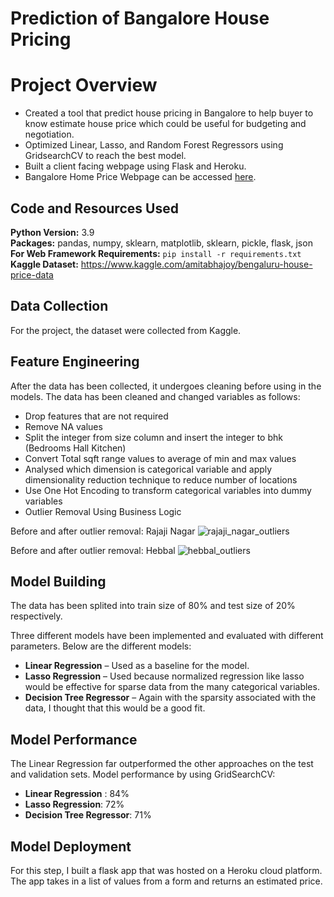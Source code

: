 # Prediction of Bangalore House Pricing
# Project Overview 
* Created a tool that predict house pricing in Bangalore to help buyer to know estimate house price which could be useful for budgeting and negotiation.
* Optimized Linear, Lasso, and Random Forest Regressors using GridsearchCV to reach the best model. 
* Built a client facing webpage using Flask and Heroku.
* Bangalore Home Price Webpage can be accessed [here](https://bangalorehomeprices.herokuapp.com/).

## Code and Resources Used 
**Python Version:** 3.9  
**Packages:** pandas, numpy, sklearn, matplotlib, sklearn, pickle, flask, json  
**For Web Framework Requirements:**  ```pip install -r requirements.txt```  
**Kaggle Dataset:** https://www.kaggle.com/amitabhajoy/bengaluru-house-price-data

## Data Collection
For the project, the dataset were collected from Kaggle.

## Feature Engineering
After the data has been collected, it undergoes cleaning before using in the models. The data has been cleaned and changed variables as follows:

*	Drop features that are not required
*	Remove NA values
*	Split the integer from size column and insert the integer to bhk (Bedrooms Hall Kitchen)
*	Convert Total sqft range values to average of min and max values
*	Analysed which dimension is categorical variable and apply dimensionality reduction technique to reduce number of locations
* Use One Hot Encoding to transform categorical variables into dummy variables
*	Outlier Removal Using Business Logic

Before and after outlier removal: Rajaji Nagar
![rajaji_nagar_outliers](https://user-images.githubusercontent.com/72549846/130307010-a977797b-ced5-496a-8876-a3ad5eb45598.png)

Before and after outlier removal: Hebbal
![hebbal_outliers](https://user-images.githubusercontent.com/72549846/130307025-36e3842e-323a-444e-9037-6dd9d302b52e.png)


## Model Building 
The data has been splited into train size of 80% and test size of 20% respectively.  

Three different models have been implemented and evaluated with different parameters.
Below are the different models:
*	**Linear Regression** – Used as a baseline for the model.
*	**Lasso Regression** – Used because normalized regression like lasso would be effective for sparse data from the many categorical variables.
*	**Decision Tree Regressor** – Again with the sparsity associated with the data, I thought that this would be a good fit. 

## Model Performance
The Linear Regression far outperformed the other approaches on the test and validation sets.
Model performance by using GridSearchCV:
*	**Linear Regression** : 84%
*	**Lasso Regression**: 72%
*	**Decision Tree Regressor**: 71%

## Model Deployment
For this step, I built a flask app that was hosted on a Heroku cloud platform. The app takes in a list of values from a form and returns an estimated price. 

